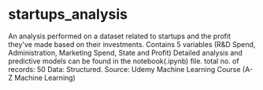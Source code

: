 # startups_analysis
An analysis performed on a dataset related to startups and the profit they've made based on their investments.
Contains 5 variables (R&D Spend, Administration, Marketing Spend, State and Profit)
Detailed analysis and predictive models can be found in the notebook(.ipynb) file.
total no. of records: 50 
Data: Structured.
Source: Udemy Machine Learning Course (A-Z Machine Learning)
